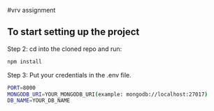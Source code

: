 #vrv assignment

## To start setting up the project

Step 2: cd into the cloned repo and run:

```bash
npm install
```

Step 3: Put your credentials in the .env file.

```bash
PORT=8000
MONGODB_URI=YOUR_MONGODB_URI(example: mongodb://localhost:27017)
DB_NAME=YOUR_DB_NAME
```
